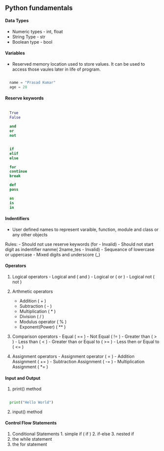 ## Python fundamentals
#### Data Types
  - Numeric types - int, float
  - String Type - str 
  - Boolean type - bool 


#### Variables

  - Reserved memory location used to store values. It can be used to access those vaules later in life of program.


```Python

  name = "Prasad Kumar"
  age = 20 

```

#### Reserve keywords
```Python

  True
  False
  
  and
  or
  not
  

  if
  elif 
  else 

  for
  continue
  break 

  def
  pass 

  as
  is
  in

```

#### Indentifiers
  - User defined names to represent varaible, function, module and class or any other objects

  Rules: 
    - Should not use reserve keywords (for - Invalid)
    - Should not start digit as indentifier nanme(  2name_tes - Invalid)
    - Sequeance of lowercase or uppercase
    - Mixed digits and underscore (_)


#### Operators

  1. Logical operators
    - Logical and ( and )
    - Logical or ( or )
    - Logical not ( not )

  2. Arthmetic operators 
      - Addition ( + )
      - Subtraction ( - )
      - Multiplication ( * )
      - Division ( / )
      - Modulus operator ( % )
      - Exponent(Power) ( ** )

  3. Comparison operators
    - Equal ( == )
    - Not Equal ( != )
    - Greater than ( > )
    - Less than ( < )
    - Greater than or Equal to ( >= )
    - Less then or Equal to ( <= )

  4. Assignment operators 
    - Assignment operator ( = )
    - Addition Assignment  ( += )
    - Subtraction Assignment ( -= ) 
    - Multiplication Assignment ( *= )



  

    





#### Input and Output 

  1. print() method

```Python
  
  print("Hello World")

```

  2. input() method 

#### Control Flow Statements 
  1. Conditional Statements 
    1. simple if ( if )
    2. if-else 
    3. nested if 
  2. the while statement 
  3. the for statement

      







  
